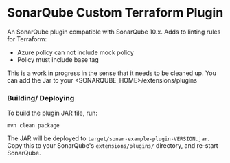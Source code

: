 SonarQube Custom Terraform Plugin
==========

An SonarQube plugin compatible with SonarQube 10.x. Adds to linting rules for Terraform:
* Azure policy can not include mock policy
* Policy must include base tag

This is a work in progress in the sense that it needs to be cleaned up.
You can add the Jar to your <SONARQUBE_HOME>/extensions/plugins


### Building/ Deploying

To build the plugin JAR file, run:

```
mvn clean package
```

The JAR will be deployed to `target/sonar-example-plugin-VERSION.jar`. Copy this to your SonarQube's `extensions/plugins/` directory, and re-start SonarQube.
